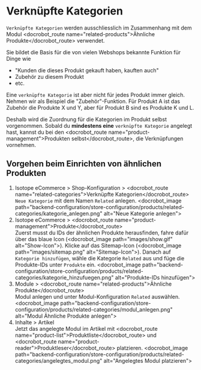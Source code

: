 # Verknüpfte Kategorien

`Verknüpfte Kategorien` werden ausschliesslich im Zusammenhang mit dem Modul <docrobot_route name="related-products">Ähnliche Produkte</docrobot_route> verwendet.

Sie bildet die Basis für die von vielen Webshops bekannte Funktion für Dinge wie

* "Kunden die dieses Produkt gekauft haben, kauften auch"
* Zubehör zu diesem Produkt
* etc.

Eine `verknüpfte Kategorie` ist aber nicht für jedes Produkt immer gleich.
Nehmen wir als Beispiel die "Zubehör"-Funktion. Für Produkt A ist das Zubehör die Produkte X und Y, aber für Produkt B sind es Produkte K und L.

Deshalb wird die Zuordnung für die Kategorien im Produkt selbst vorgenommen.
Sobald du **mindestens eine** `verknüpfte Kategorie` angelegt hast, kannst du bei den <docrobot_route name="product-management">Produkten selbst</docrobot_route>, die Verknüpfungen vornehmen.

## Vorgehen beim Einrichten von ähnlichen Produkten

1. Isotope eCommerce > Shop-Konfiguration > <docrobot_route name="related-categories">Verknüpfte Kategorien</docrobot_route><br>`Neue Kategorie` mit dem Namen `Related` anlegen.
<docrobot_image path="backend-configuration/store-configuration/products/related-categories/kategorie_anlegen.png" alt="Neue Kategorie anlegen">
2. Isotope eCommerce > <docrobot_route name="product-management">Produkte</docrobot_route><br>Zuerst musst du IDs der ähnlichen Produkte herausfinden, fahre dafür über das blaue Icon (<docrobot_image path="images/show.gif" alt="Show-Icon">). Klicke auf das Sitemap-Icon (<docrobot_image path="images/sitemap.png" alt="Sitemap-Icon">). Danach auf `Kategorie hinzufügen`, wähle die Kategorie `Related` aus und füge die Produkte-IDs unter `Produkte` ein.
<docrobot_image path="backend-configuration/store-configuration/products/related-categories/kategorie_hinzufuegen.png" alt="Produkte-IDs hinzufügen">
3. Module > <docrobot_route name="related-products">Ähnliche Produkte</docrobot_route><br>Modul anlegen und unter Modul-Konfiguration <code>Related</code> auswählen. 
<docrobot_image path="backend-configuration/store-configuration/products/related-categories/modul_anlegen.png" alt="Modul Ähnliche Produkte anlegen">
4. Inhalte > Artikel<br>
Jetzt das angelegte Modul im Artikel mit <docrobot_route name="product-list">Produktliste</docrobot_route> und <docrobot_route name="product-reader">Produktleser</docrobot_route> platzieren.
<docrobot_image path="backend-configuration/store-configuration/products/related-categories/angelegtes_modul.png" alt="Angelegtes Modul platzieren">